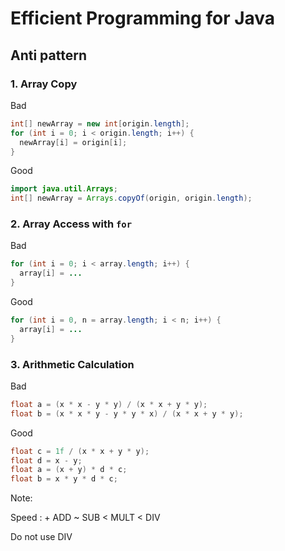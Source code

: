 # Efficient Programming for Java

## Anti pattern

### 1. Array Copy
Bad
```java
int[] newArray = new int[origin.length];
for (int i = 0; i < origin.length; i++) {
  newArray[i] = origin[i];
}
```

Good
```java
import java.util.Arrays;
int[] newArray = Arrays.copyOf(origin, origin.length);
```

### 2. Array Access with ``for``
Bad
```java
for (int i = 0; i < array.length; i++) {
  array[i] = ...
}
```

Good
```java
for (int i = 0, n = array.length; i < n; i++) {
  array[i] = ...    
}
```

### 3. Arithmetic Calculation
Bad
```java
float a = (x * x - y * y) / (x * x + y * y);
float b = (x * x * y - y * y * x) / (x * x + y * y);
```

Good
```java
float c = 1f / (x * x + y * y);
float d = x - y;
float a = (x + y) * d * c;
float b = x * y * d * c;
```

Note:

Speed : + ADD ~ SUB < MULT < DIV

Do not use DIV
